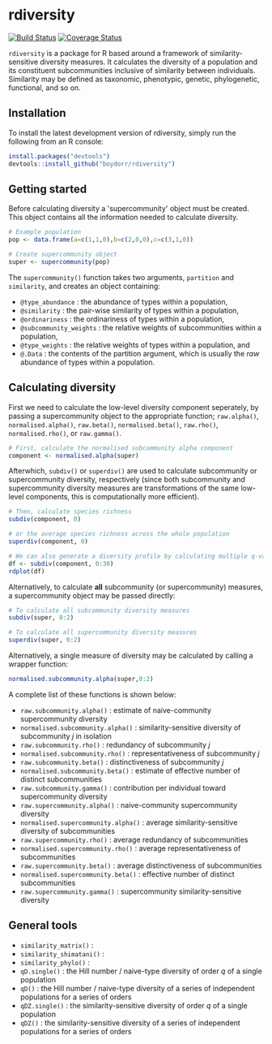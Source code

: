 # rdiversity  

[![Build Status](https://travis-ci.org/boydorr/rdiversity.svg?branch=master)](https://travis-ci.org/boydorr/rdiversity)
[![Coverage Status](https://coveralls.io/repos/github/boydorr/rdiversity/badge.svg?branch=master)](https://coveralls.io/github/boydorr/rdiversity?branch=master)

`rdiversity` is a package for R based around a framework of similarity-sensitive diversity measures. It calculates the diversity of a population and its constituent subcommunities inclusive of similarity between individuals. Similarity may be defined as taxonomic, phenotypic, genetic, phylogenetic, functional, and so on. 

## Installation

To install the latest development version of rdiversity, simply run the following from an R console:

```r
install.packages("devtools")
devtools::install_github("boydorr/rdiversity")
```

## Getting started


Before calculating diversity a 'supercommunity' object must be created. This object contains all the information needed to calculate diversity.

```r
# Example population
pop <- data.frame(a=c(1,1,0),b=c(2,0,0),c=c(3,1,0))

# Create supercommunity object
super <- supercommunity(pop)
```

The `supercommunity()` function takes two arguments, `partition` and `similarity`, and creates an object containing:  

* `@type_abundance` : the abundance of types within a population,  
* `@similarity` : the pair-wise similarity of types within a population,  
* `@ordinariness` : the ordinariness of types within a population,  
* `@subcommunity_weights` :  the relative weights of subcommunities within a population,  
* `@type_weights` : the relative weights of types within a population, and  
* `@.Data` : the contents of the partition argument, which is usually the *raw* abundance of types within a population.
    

## Calculating diversity
First we need to calculate the low-level diversity component seperately, by passing a supercommunity object to the appropriate function; `raw.alpha()`, `normalised.alpha()`, `raw.beta()`, `normalised.beta()`, `raw.rho()`, `normalised.rho()`, or `raw.gamma()`. 

```r
# First, calculate the normalised subcommunity alpha component
component <- normalised.alpha(super)
```

Afterwhich, `subdiv()` or `superdiv()` are used to calculate subcommunity or supercommunity diversity, respectively (since both subcommunity and supercommunity diversity measures are transformations of the same low-level components, this is computationally more efficient).

```r
# Then, calculate species richness
subdiv(component, 0)

# or the average species richness across the whole population
superdiv(component, 0)

# We can also generate a diversity profile by calculating multiple q-values simultaneously
df <- subdiv(component, 0:30)
rdplot(df)
```

Alternatively, to calculate **all** subcommunity (or supercommunity) measures, a supercommunity object may be passed directly:

```r
# To calculate all subcommunity diversity measures
subdiv(super, 0:2)

# To calculate all supercommunity diversity measures
superdiv(super, 0:2)
```


Alternatively, a single measure of diversity may be calculated by calling a wrapper function:
```r
normalised.subcommunity.alpha(super,0:2)
```
A complete list of these functions is shown below:

* `raw.subcommunity.alpha()` : estimate of naive-community supercommunity diversity  
* `normalised.subcommunity.alpha()` : similarity-sensitive diversity of subcommunity *j* in isolation  
* `raw.subcommunity.rho()` : redundancy of subcommunity *j*  
* `normalised.subcommunity.rho()` : representativeness of subcommunity *j*  
* `raw.subcommunity.beta()` : distinctiveness of subcommunity *j*  
* `normalised.subcommunity.beta()` : estimate of effective number of distinct subcommunities  
* `raw.subcommunity.gamma()` : contribution per individual toward supercommunity diversity  
* `raw.supercommunity.alpha()` : naive-community supercommunity diversity  
* `normalised.supercommunity.alpha()` : average similarity-sensitive diversity of subcommunities  
* `raw.supercommunity.rho()` : average redundancy of subcommunities  
* `normalised.supercommunity.rho()` : average representativeness of subcommunities  
* `raw.supercommunity.beta()` : average distinctiveness of subcommunities  
* `normalised.supercommunity.beta()` : effective number of distinct subcommunities  
* `raw.supercommunity.gamma()` : supercommunity similarity-sensitive diversity  


## General tools
* `similarity_matrix()` :  
* `similarity_shimatani()` :  
* `similarity_phylo()` : 
* `qD.single()` : the Hill number / naive-type diversity of order *q* of a single population  
* `qD()` : the Hill number / naive-type diversity of a series of independent populations for a series of orders  
* `qDZ.single()` : the similarity-sensitive diversity of order *q* of a single population  
* `qDZ()` : the similarity-sensitive diversity of a series of independent populations for a series of orders  







